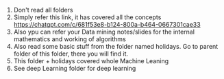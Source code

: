 1. Don't read all folders
2. Simply refer this link, it has covered all the concepts https://chatgpt.com/c/681f53e8-b124-800a-b464-0667301cae33
3. Also ypu can refer your Data mining notes/slides for the internal mathematics and working of algorithms
4. Also read some basic stuff from the folder named holidays. Go to parent folder of this folder, there you will find it.
5. This folder + holidays covered whole Machine Leaning
6. See deep Learning folder for deep learning